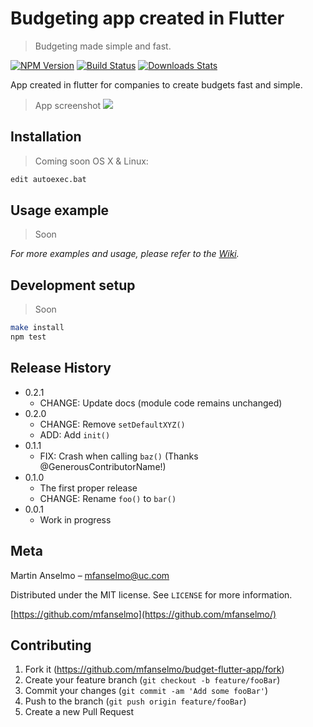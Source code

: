 # Budgeting app created in Flutter
> Budgeting made simple and fast.

[![NPM Version][npm-image]][npm-url]
[![Build Status][travis-image]][travis-url]
[![Downloads Stats][npm-downloads]][npm-url]

App created in flutter for companies to create budgets fast and simple.

> App screenshot
![](header.png)

## Installation

> Coming soon
OS X & Linux:



```sh
edit autoexec.bat
```

## Usage example

> Soon

_For more examples and usage, please refer to the [Wiki][wiki]._

## Development setup

> Soon

```sh
make install
npm test
```

## Release History

* 0.2.1
    * CHANGE: Update docs (module code remains unchanged)
* 0.2.0
    * CHANGE: Remove `setDefaultXYZ()`
    * ADD: Add `init()`
* 0.1.1
    * FIX: Crash when calling `baz()` (Thanks @GenerousContributorName!)
* 0.1.0
    * The first proper release
    * CHANGE: Rename `foo()` to `bar()`
* 0.0.1
    * Work in progress

## Meta

Martin Anselmo –  mfanselmo@uc.com

Distributed under the MIT license. See ``LICENSE`` for more information.

[https://github.com/mfanselmo](https://github.com/mfanselmo/)

## Contributing

1. Fork it (<https://github.com/mfanselmo/budget-flutter-app/fork>)
2. Create your feature branch (`git checkout -b feature/fooBar`)
3. Commit your changes (`git commit -am 'Add some fooBar'`)
4. Push to the branch (`git push origin feature/fooBar`)
5. Create a new Pull Request

<!-- Markdown link & img dfn's -->
[npm-image]: https://img.shields.io/npm/v/datadog-metrics.svg?style=flat-square
[npm-url]: https://npmjs.org/package/datadog-metrics
[npm-downloads]: https://img.shields.io/npm/dm/datadog-metrics.svg?style=flat-square
[travis-image]: https://img.shields.io/travis/dbader/node-datadog-metrics/master.svg?style=flat-square
[travis-url]: https://travis-ci.org/dbader/node-datadog-metrics
[wiki]: https://github.com/mfanselmo/budget-flutter-app/wiki
